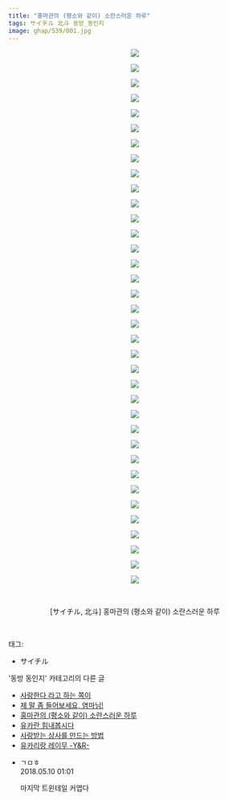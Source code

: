 ```yaml
---
title: "홍마관의 (평소와 같이) 소란스러운 하루"
tags: サイチル 北斗 동방_동인지
image: ghap/539/001.jpg
---
```

<div class="article">
<p style="text-align: center; clear: none; float: none;"><img src="{{ site.nasurl }}/ghap/539/001.jpg"/></p>
<p style="text-align: center; clear: none; float: none;"><img src="{{ site.nasurl }}/ghap/539/002.jpg"/></p>
<p style="text-align: center; clear: none; float: none;"><img src="{{ site.nasurl }}/ghap/539/003.jpg"/></p>
<p style="text-align: center; clear: none; float: none;"><img src="{{ site.nasurl }}/ghap/539/004.jpg"/></p>
<p style="text-align: center; clear: none; float: none;"><img src="{{ site.nasurl }}/ghap/539/005.jpg"/></p>
<p style="text-align: center; clear: none; float: none;"><img src="{{ site.nasurl }}/ghap/539/006.jpg"/></p>
<p style="text-align: center; clear: none; float: none;"><img src="{{ site.nasurl }}/ghap/539/007.jpg"/></p>
<p style="text-align: center; clear: none; float: none;"><img src="{{ site.nasurl }}/ghap/539/008.jpg"/></p>
<p style="text-align: center; clear: none; float: none;"><img src="{{ site.nasurl }}/ghap/539/009.jpg"/></p>
<p style="text-align: center; clear: none; float: none;"><img src="{{ site.nasurl }}/ghap/539/010.jpg"/></p>
<p style="text-align: center; clear: none; float: none;"><img src="{{ site.nasurl }}/ghap/539/011.jpg"/></p>
<p style="text-align: center; clear: none; float: none;"><img src="{{ site.nasurl }}/ghap/539/012.jpg"/></p>
<p style="text-align: center; clear: none; float: none;"><img src="{{ site.nasurl }}/ghap/539/013.jpg"/></p>
<p style="text-align: center; clear: none; float: none;"><img src="{{ site.nasurl }}/ghap/539/014.jpg"/></p>
<p style="text-align: center; clear: none; float: none;"><img src="{{ site.nasurl }}/ghap/539/015.jpg"/></p>
<p style="text-align: center; clear: none; float: none;"><img src="{{ site.nasurl }}/ghap/539/016.jpg"/></p>
<p style="text-align: center; clear: none; float: none;"><img src="{{ site.nasurl }}/ghap/539/017.jpg"/></p>
<p style="text-align: center; clear: none; float: none;"><img src="{{ site.nasurl }}/ghap/539/018.jpg"/></p>
<p style="text-align: center; clear: none; float: none;"><img src="{{ site.nasurl }}/ghap/539/019.jpg"/></p>
<p style="text-align: center; clear: none; float: none;"><img src="{{ site.nasurl }}/ghap/539/020.jpg"/></p>
<p style="text-align: center; clear: none; float: none;"><img src="{{ site.nasurl }}/ghap/539/021.jpg"/></p>
<p style="text-align: center; clear: none; float: none;"><img src="{{ site.nasurl }}/ghap/539/022.jpg"/></p>
<p style="text-align: center; clear: none; float: none;"><img src="{{ site.nasurl }}/ghap/539/023.jpg"/></p>
<p style="text-align: center; clear: none; float: none;"><img src="{{ site.nasurl }}/ghap/539/024.jpg"/></p>
<p style="text-align: center; clear: none; float: none;"><img src="{{ site.nasurl }}/ghap/539/025.jpg"/></p>
<p style="text-align: center; clear: none; float: none;"><img src="{{ site.nasurl }}/ghap/539/026.jpg"/></p>
<p style="text-align: center; clear: none; float: none;"><img src="{{ site.nasurl }}/ghap/539/027.jpg"/></p>
<p style="text-align: center; clear: none; float: none;"><img src="{{ site.nasurl }}/ghap/539/028.jpg"/></p>
<p style="text-align: center; clear: none; float: none;"><img src="{{ site.nasurl }}/ghap/539/029.jpg"/></p>
<p style="text-align: center; clear: none; float: none;"><img src="{{ site.nasurl }}/ghap/539/030.jpg"/></p>
<p style="text-align: center; clear: none; float: none;"><img src="{{ site.nasurl }}/ghap/539/031.jpg"/></p>
<p style="text-align: center; clear: none; float: none;"><img src="{{ site.nasurl }}/ghap/539/032.jpg"/></p>
<p style="text-align: center; clear: none; float: none;"><img src="{{ site.nasurl }}/ghap/539/033.jpg"/></p>
<p style="text-align: center; clear: none; float: none;"><img src="{{ site.nasurl }}/ghap/539/034.jpg"/></p>
<p style="text-align: center; clear: none; float: none;"><img src="{{ site.nasurl }}/ghap/539/035.jpg"/></p>
<p style="text-align: center; clear: none; float: none;"><img src="{{ site.nasurl }}/ghap/539/036.jpg"/></p>
<p style="text-align: center; clear: none; float: none;"><br/></p>
<p style="text-align: center; clear: none; float: none;">[サイチル, 北斗] 홍마관의 (평소와 같이) 소란스러운 하루</p>
<p><br/></p>
</div><div class="tagTrail">
<p>태그: </p>
<ul>
<li>サイチル</li>
</ul>
</div><div class="another">
<p>'동방 동인지' 카테고리의 다른 글</p>
<ul>
<li><a href="/2016-06-25-ghap_543">사랑한다 라고 하는 쪽이</a></li>
<li><a href="/2016-06-24-ghap_540">제 말 좀 들어보세요, 염마님!</a></li>
<li><a href="/2016-06-24-ghap_539">홍마관의 (평소와 같이) 소란스러운 하루</a></li>
<li><a href="/2016-06-24-ghap_538">유카란 힘내봅시다</a></li>
<li><a href="/2016-06-24-ghap_537">사랑받는 상사를 만드는 방법</a></li>
<li><a href="/2016-06-24-ghap_536">유카리랑 레이무 -Y&amp;R-</a></li>
</ul>
</div><div class="cb_module cb_fluid">
<div class="cb_wrt cb_profile">
<div class="comment">
<ul>
<li class="cb_thumb_off" id="comment15253388">
<div class="cb_comment_area">
<div class="cb_info_area">
<div class="cb_section">
<span class="cb_nick_name">ㄱㅁㅎ</span>
</div>
<div class="cb_section">
<span class="cb_date">2018.05.10 01:01 </span>
</div>
</div>
<div class="cb_dsc_comment">
<p class="cb_dsc">
											마지막 트윈테일 커엽다
										</p>
</div>
</div></li>
</ul>
</div>
</div><!-- commentList close -->
</div>